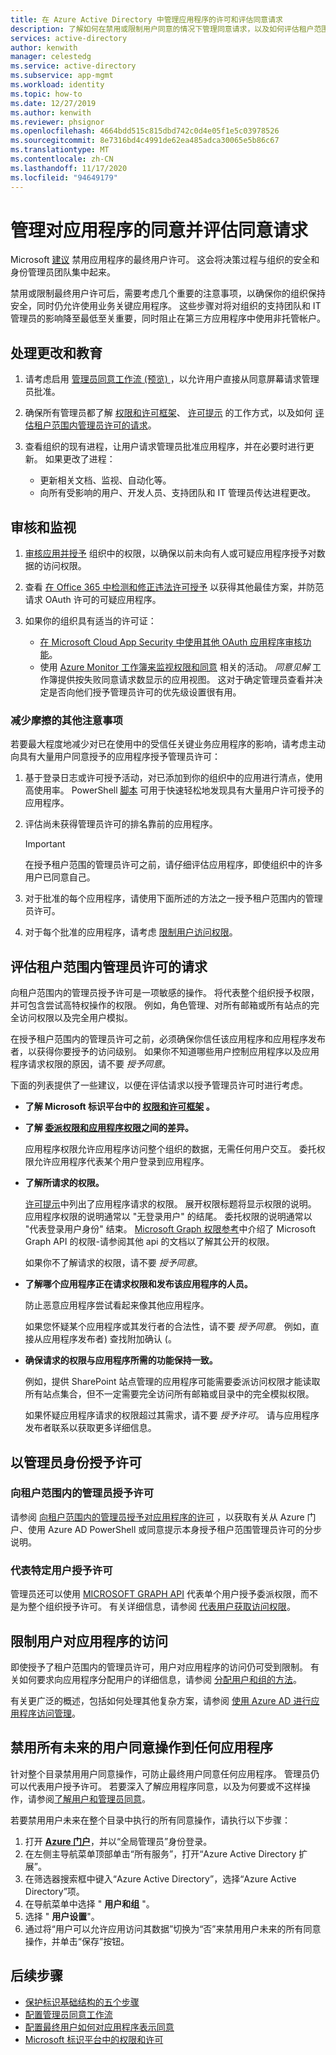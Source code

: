 ```yaml
---
title: 在 Azure Active Directory 中管理应用程序的许可和评估同意请求
description: 了解如何在禁用或限制用户同意的情况下管理同意请求，以及如何评估租户范围内管理员同意 Azure Active Directory 中的应用程序的请求。
services: active-directory
author: kenwith
manager: celestedg
ms.service: active-directory
ms.subservice: app-mgmt
ms.workload: identity
ms.topic: how-to
ms.date: 12/27/2019
ms.author: kenwith
ms.reviewer: phsignor
ms.openlocfilehash: 4664bdd515c815dbd742c0d4e05f1e5c03978526
ms.sourcegitcommit: 8e7316bd4c4991de62ea485adca30065e5b86c67
ms.translationtype: MT
ms.contentlocale: zh-CN
ms.lasthandoff: 11/17/2020
ms.locfileid: "94649179"
---
```

# <a name="managing-consent-to-applications-and-evaluating-consent-requests"></a>管理对应用程序的同意并评估同意请求

Microsoft [建议](../../security/fundamentals/steps-secure-identity.md#restrict-user-consent-operations) 禁用应用程序的最终用户许可。 这会将决策过程与组织的安全和身份管理员团队集中起来。

禁用或限制最终用户许可后，需要考虑几个重要的注意事项，以确保你的组织保持安全，同时仍允许使用业务关键应用程序。 这些步骤对将对组织的支持团队和 IT 管理员的影响降至最低至关重要，同时阻止在第三方应用程序中使用非托管帐户。

## <a name="process-changes-and-education"></a>处理更改和教育

 1. 请考虑启用 [管理员同意工作流 (预览) ](configure-admin-consent-workflow.md) ，以允许用户直接从同意屏幕请求管理员批准。

 2. 确保所有管理员都了解 [权限和许可框架](../develop/consent-framework.md)、 [许可提示](../develop/application-consent-experience.md) 的工作方式，以及如何 [评估租户范围内管理员许可的请求](#evaluating-a-request-for-tenant-wide-admin-consent)。
 3. 查看组织的现有进程，让用户请求管理员批准应用程序，并在必要时进行更新。 如果更改了进程：
    * 更新相关文档、监视、自动化等。
    * 向所有受影响的用户、开发人员、支持团队和 IT 管理员传达进程更改。

## <a name="auditing-and-monitoring"></a>审核和监视

1. [审核应用并授予](../../security/fundamentals/steps-secure-identity.md#audit-apps-and-consented-permissions) 组织中的权限，以确保以前未向有人或可疑应用程序授予对数据的访问权限。

2. 查看 [在 Office 365 中检测和修正违法许可授予](/microsoft-365/security/office-365-security/detect-and-remediate-illicit-consent-grants) 以获得其他最佳方案，并防范请求 OAuth 许可的可疑应用程序。

3. 如果你的组织具有适当的许可证：

    * [在 Microsoft Cloud App Security 中使用其他 OAuth 应用程序审核功能](/cloud-app-security/investigate-risky-oauth)。
    * 使用 [Azure Monitor 工作簿来监视权限和同意](../reports-monitoring/howto-use-azure-monitor-workbooks.md) 相关的活动。 *同意见解* 工作簿提供按失败同意请求数显示的应用视图。 这对于确定管理员查看并决定是否向他们授予管理员许可的优先级设置很有用。

### <a name="additional-considerations-for-reducing-friction"></a>减少摩擦的其他注意事项

若要最大程度地减少对已在使用中的受信任关键业务应用程序的影响，请考虑主动向具有大量用户同意授予的应用程序授予管理员许可：

1. 基于登录日志或许可授予活动，对已添加到你的组织中的应用进行清点，使用高使用率。 PowerShell [脚本](https://gist.github.com/psignoret/41793f8c6211d2df5051d77ca3728c09) 可用于快速轻松地发现具有大量用户许可授予的应用程序。

2. 评估尚未获得管理员许可的排名靠前的应用程序。

   > [!IMPORTANT]
   > 在授予租户范围的管理员许可之前，请仔细评估应用程序，即使组织中的许多用户已同意自己。

3. 对于批准的每个应用程序，请使用下面所述的方法之一授予租户范围内的管理员许可。

4. 对于每个批准的应用程序，请考虑 [限制用户访问权限](configure-user-consent.md)。

## <a name="evaluating-a-request-for-tenant-wide-admin-consent"></a>评估租户范围内管理员许可的请求

向租户范围内的管理员授予许可是一项敏感的操作。  将代表整个组织授予权限，并可包含尝试高特权操作的权限。 例如，角色管理、对所有邮箱或所有站点的完全访问权限以及完全用户模拟。

在授予租户范围内的管理员许可之前，必须确保你信任该应用程序和应用程序发布者，以获得你要授予的访问级别。 如果你不知道哪些用户控制应用程序以及应用程序请求权限的原因，请不要 *授予同意*。

下面的列表提供了一些建议，以便在评估请求以授予管理员许可时进行考虑。

* **了解 Microsoft 标识平台中的 [权限和许可框架](../develop/consent-framework.md) 。**

* **了解 [委派权限和应用程序权限](../develop/v2-permissions-and-consent.md#permission-types)之间的差异。**

   应用程序权限允许应用程序访问整个组织的数据，无需任何用户交互。 委托权限允许应用程序代表某个用户登录到应用程序。

* **了解所请求的权限。**

   [许可提示](../develop/application-consent-experience.md)中列出了应用程序请求的权限。 展开权限标题将显示权限的说明。 应用程序权限的说明通常以 "无登录用户" 的结尾。 委托权限的说明通常以 "代表登录用户身份" 结束。 [Microsoft Graph 权限参考](/graph/permissions-reference)中介绍了 Microsoft Graph API 的权限-请参阅其他 api 的文档以了解其公开的权限。

   如果你不了解请求的权限，请不要 *授予同意*。

* **了解哪个应用程序正在请求权限和发布该应用程序的人员。**

   防止恶意应用程序尝试看起来像其他应用程序。

   如果您怀疑某个应用程序或其发行者的合法性，请不要 *授予同意*。 例如，直接从应用程序发布者) 查找附加确认 (。

* **确保请求的权限与应用程序所需的功能保持一致。**

   例如，提供 SharePoint 站点管理的应用程序可能需要委派访问权限才能读取所有站点集合，但不一定需要完全访问所有邮箱或目录中的完全模拟权限。

   如果怀疑应用程序请求的权限超过其需求，请不要 *授予许可*。 请与应用程序发布者联系以获取更多详细信息。

## <a name="granting-consent-as-an-administrator"></a>以管理员身份授予许可

### <a name="granting-tenant-wide-admin-consent"></a>向租户范围内的管理员授予许可
请参阅 [向租户范围内的管理员授予对应用程序的许可](grant-admin-consent.md) ，以获取有关从 Azure 门户、使用 Azure AD PowerShell 或同意提示本身授予租户范围管理员许可的分步说明。

### <a name="granting-consent-on-behalf-of-a-specific-user"></a>代表特定用户授予许可
管理员还可以使用 [MICROSOFT GRAPH API](/graph/use-the-api) 代表单个用户授予委派权限，而不是为整个组织授予许可。 有关详细信息，请参阅 [代表用户获取访问权限](/graph/auth-v2-user)。

## <a name="limiting-user-access-to-applications"></a>限制用户对应用程序的访问
即使授予了租户范围内的管理员许可，用户对应用程序的访问仍可受到限制。 有关如何要求向应用程序分配用户的详细信息，请参阅 [分配用户和组的方法](./assign-user-or-group-access-portal.md)。

有关更广泛的概述，包括如何处理其他复杂方案，请参阅 [使用 Azure AD 进行应用程序访问管理](what-is-access-management.md)。

## <a name="disable-all-future-user-consent-operations-to-any-application"></a>禁用所有未来的用户同意操作到任何应用程序
针对整个目录禁用用户同意操作，可防止最终用户同意任何应用程序。 管理员仍可以代表用户授予许可。 若要深入了解应用程序同意，以及为何要或不这样操作，请参阅[了解用户和管理员同意](../develop/howto-convert-app-to-be-multi-tenant.md)。

若要禁用用户未来在整个目录中执行的所有同意操作，请执行以下步骤：
1.  打开 [**Azure 门户**](https://portal.azure.com/)，并以“全局管理员”身份登录。
2.  在左侧主导航菜单顶部单击“所有服务”，打开“Azure Active Directory 扩展”。
3.  在筛选器搜索框中键入“Azure Active Directory”，选择“Azure Active Directory”项。
4.  在导航菜单中选择 " **用户和组** "。
5.  选择 " **用户设置**"。
6.  通过将“用户可以允许应用访问其数据”切换为“否”来禁用用户未来的所有同意操作，并单击“保存”按钮。

## <a name="next-steps"></a>后续步骤
* [保护标识基础结构的五个步骤](../../security/fundamentals/steps-secure-identity.md#before-you-begin-protect-privileged-accounts-with-mfa)
* [配置管理员同意工作流](configure-admin-consent-workflow.md)
* [配置最终用户如何对应用程序表示同意](configure-user-consent.md)
* [Microsoft 标识平台中的权限和许可](../develop/v2-permissions-and-consent.md)
